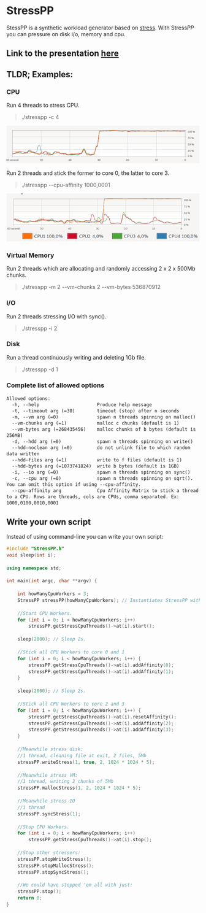 # StressPP
StessPP is a synthetic workload generator based on [stress](https://linux.die.net/man/1/stress).
With Stress*PP* you can pressure on disk i/o, memory and cpu.

## Link to the presentation [here](https://raw.githubusercontent.com/Guglio95/StressPP/master/docs/Presentation.pdf)

## TLDR; Examples:
### CPU

Run 4 threads to stress CPU.
> ./stresspp -c 4
<p align="center">
<img src="docs/stress_cpu_0.png?raw=true">
</p>


Run 2 threads and stick the former to core 0, the latter to core 3.
> ./stresspp --cpu-affinity 1000,0001
<p align="center">
<img src="docs/stress_cpu_1.png?raw=true">
</p>


### Virtual Memory
Run 2 threads which are allocating and randomly accessing 2 x 2 x 500Mb chunks. 
> ./stresspp -m 2 --vm-chunks 2 --vm-bytes 536870912


### I/O
Run 2 threads stressing I/O with sync().
> ./stresspp -i 2

### Disk
Run a thread continuously writing and deleting 1Gb file.
> ./stresspp -d 1

### Complete list of allowed options
```
Allowed options:
  -h, --help                     Produce help message
  -t, --timeout arg (=30)        timeout (stop) after n seconds
  -m, --vm arg (=0)              spawn n threads spinning on malloc()
  --vm-chunks arg (=1)           malloc c chunks (default is 1)
  --vm-bytes arg (=268435456)    malloc chunks of b bytes (default is 256MB)
  -d, --hdd arg (=0)             spawn n threads spinning on write()
  --hdd-noclean arg (=0)         do not unlink file to which random data written
  --hdd-files arg (=1)           write to f files (default is 1)
  --hdd-bytes arg (=1073741824)  write b bytes (default is 1GB)
  -i, --io arg (=0)              spawn n threads spinning on sync()
  -c, --cpu arg (=0)             spawn n threads spinning on sqrt(). You can omit this option if using --cpu-affinity.
  --cpu-affinity arg             Cpu Affinity Matrix to stick a thread to a CPU. Rows are threads, cols are CPUs, comma separated. Ex: 1000,0100,0010,0001
```

## Write your own script
Instead of using command-line you can write your own script:
```cpp
#include "StressPP.h"
void sleep(int i);

using namespace std;

int main(int argc, char **argv) {

    int howManyCpuWorkers = 3;
    StressPP stressPP(howManyCpuWorkers); // Instantiates StressPP with 3 stress-cpu threads ready to start.

    //Start CPU Workers.
    for (int i = 0; i < howManyCpuWorkers; i++)
        stressPP.getStressCpuThreads()->at(i).start();

    sleep(2000); // Sleep 2s.

    //Stick all CPU Workers to core 0 and 1
    for (int i = 0; i < howManyCpuWorkers; i++) {
        stressPP.getStressCpuThreads()->at(i).addAffinity(0);
        stressPP.getStressCpuThreads()->at(i).addAffinity(1);
    }

    sleep(2000); // Sleep 2s.

    //Stick all CPU Workers to core 2 and 3
    for (int i = 0; i < howManyCpuWorkers; i++) {
        stressPP.getStressCpuThreads()->at(i).resetAffinity();
        stressPP.getStressCpuThreads()->at(i).addAffinity(2);
        stressPP.getStressCpuThreads()->at(i).addAffinity(3);
    }

    //Meanwhile stress disk:
    //1 thread, cleaning file at exit, 2 files, 5Mb
    stressPP.writeStress(1, true, 2, 1024 * 1024 * 5);

    //Meanwhile stress VM:
    //1 thread, writing 2 chunks of 5Mb
    stressPP.mallocStress(1, 2, 1024 * 1024 * 5);

    //Meanwhile stress IO
    //1 thread
    stressPP.syncStress(1);

    //Stop CPU Workers.
    for (int i = 0; i < howManyCpuWorkers; i++)
        stressPP.getStressCpuThreads()->at(i).stop();

    //Stop other stressers:
    stressPP.stopWriteStress();
    stressPP.stopMallocStress();
    stressPP.stopSyncStress();

    //We could have stopped 'em all with just:
    stressPP.stop();
    return 0;
}
```
